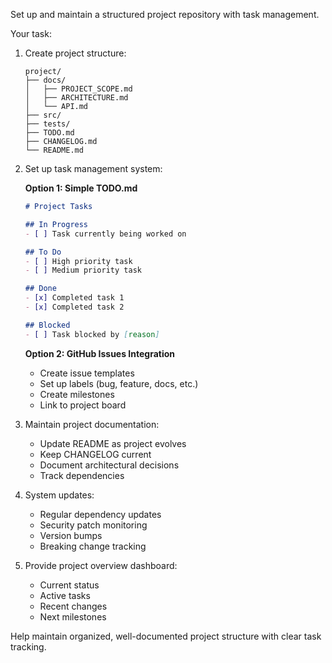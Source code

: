 Set up and maintain a structured project repository with task management.

Your task:
1. Create project structure:
   ```
   project/
   ├── docs/
   │   ├── PROJECT_SCOPE.md
   │   ├── ARCHITECTURE.md
   │   └── API.md
   ├── src/
   ├── tests/
   ├── TODO.md
   ├── CHANGELOG.md
   └── README.md
   ```

2. Set up task management system:

   **Option 1: Simple TODO.md**
   ```markdown
   # Project Tasks

   ## In Progress
   - [ ] Task currently being worked on

   ## To Do
   - [ ] High priority task
   - [ ] Medium priority task

   ## Done
   - [x] Completed task 1
   - [x] Completed task 2

   ## Blocked
   - [ ] Task blocked by [reason]
   ```

   **Option 2: GitHub Issues Integration**
   - Create issue templates
   - Set up labels (bug, feature, docs, etc.)
   - Create milestones
   - Link to project board

3. Maintain project documentation:
   - Update README as project evolves
   - Keep CHANGELOG current
   - Document architectural decisions
   - Track dependencies

4. System updates:
   - Regular dependency updates
   - Security patch monitoring
   - Version bumps
   - Breaking change tracking

5. Provide project overview dashboard:
   - Current status
   - Active tasks
   - Recent changes
   - Next milestones

Help maintain organized, well-documented project structure with clear task tracking.
